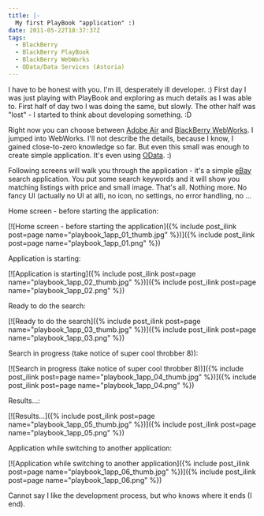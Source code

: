 ```yaml
---
title: |-
  My first PlayBook "application" :)
date: 2011-05-22T18:37:37Z
tags:
  - BlackBerry
  - BlackBerry PlayBook
  - BlackBerry WebWorks
  - OData/Data Services (Astoria)
---
```

I have to be honest with you. I'm ill, desperately ill developer. :) First day I was just playing with PlayBook and exploring as much details as I was able to. First half of day two I was doing the same, but slowly. The other half was "lost" - I started to think about developing something. :D

Right now you can choose between [Adobe Air][1] and [BlackBerry WebWorks][2]. I jumped into WebWorks. I'll not describe the details, because I know, I gained close-to-zero knowledge so far. But even this small was enough to create simple application. It's even using [OData][3]. :)

Following screens will walk you through the application - it's a simple [eBay][4] search application. You put some search keywords and it will show you matching listings with price and small image. That's all. Nothing more. No fancy UI (actually no UI at all), no icon, no settings, no error handling, no ...

Home screen - before starting the application:

[![Home screen - before starting the application]({% include post_ilink post=page name="playbook_1app_01_thumb.jpg" %})]({% include post_ilink post=page name="playbook_1app_01.png" %})

Application is starting:

[![Application is starting]({% include post_ilink post=page name="playbook_1app_02_thumb.jpg" %})]({% include post_ilink post=page name="playbook_1app_02.png" %})

Ready to do the search:

[![Ready to do the search]({% include post_ilink post=page name="playbook_1app_03_thumb.jpg" %})]({% include post_ilink post=page name="playbook_1app_03.png" %})

Search in progress (take notice of super cool throbber 8)):

[![Search in progress (take notice of super cool throbber 8))]({% include post_ilink post=page name="playbook_1app_04_thumb.jpg" %})]({% include post_ilink post=page name="playbook_1app_04.png" %})

Results...:

[![Results...]({% include post_ilink post=page name="playbook_1app_05_thumb.jpg" %})]({% include post_ilink post=page name="playbook_1app_05.png" %})

Application while switching to another application:

[![Application while switching to another application]({% include post_ilink post=page name="playbook_1app_06_thumb.jpg" %})]({% include post_ilink post=page name="playbook_1app_06.png" %})

Cannot say I like the development process, but who knows where it ends (I end).

[1]: http://www.adobe.com/products/air/
[2]: http://us.blackberry.com/developers/tablet/webworks.jsp
[3]: http://www.odata.org
[4]: http://www.ebay.com